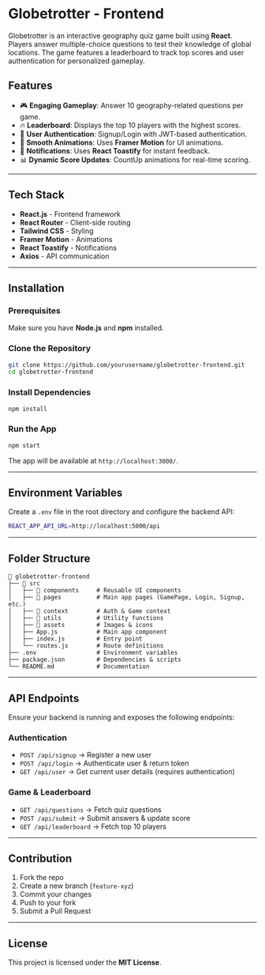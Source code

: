 # Globetrotter - Frontend

Globetrotter is an interactive geography quiz game built using **React**. Players answer multiple-choice questions to test their knowledge of global locations. The game features a leaderboard to track top scores and user authentication for personalized gameplay.

## Features

- 🎮 **Engaging Gameplay**: Answer 10 geography-related questions per game.
- 🔥 **Leaderboard**: Displays the top 10 players with the highest scores.
- 🔐 **User Authentication**: Signup/Login with JWT-based authentication.
- 🚀 **Smooth Animations**: Uses **Framer Motion** for UI animations.
- 🍞 **Notifications**: Uses **React Toastify** for instant feedback.
- 📊 **Dynamic Score Updates**: CountUp animations for real-time scoring.

---

## Tech Stack

- **React.js** - Frontend framework
- **React Router** - Client-side routing
- **Tailwind CSS** - Styling
- **Framer Motion** - Animations
- **React Toastify** - Notifications
- **Axios** - API communication

---

## Installation

### Prerequisites
Make sure you have **Node.js** and **npm** installed.

### Clone the Repository
```sh
git clone https://github.com/yourusername/globetrotter-frontend.git
cd globetrotter-frontend
```

### Install Dependencies
```sh
npm install
```

### Run the App
```sh
npm start
```

The app will be available at `http://localhost:3000/`.

---

## Environment Variables
Create a `.env` file in the root directory and configure the backend API:
```sh
REACT_APP_API_URL=http://localhost:5000/api
```

---

## Folder Structure
```
📂 globetrotter-frontend
├── 📁 src
│   ├── 📁 components     # Reusable UI components
│   ├── 📁 pages          # Main app pages (GamePage, Login, Signup, etc.)
│   ├── 📁 context        # Auth & Game context
│   ├── 📁 utils          # Utility functions
│   ├── 📁 assets         # Images & icons
│   ├── App.js           # Main app component
│   ├── index.js         # Entry point
│   └── routes.js        # Route definitions
├── .env                 # Environment variables
├── package.json         # Dependencies & scripts
└── README.md            # Documentation
```

---

## API Endpoints

Ensure your backend is running and exposes the following endpoints:

### **Authentication**
- `POST /api/signup` → Register a new user
- `POST /api/login` → Authenticate user & return token
- `GET /api/user` → Get current user details (requires authentication)

### **Game & Leaderboard**
- `GET /api/questions` → Fetch quiz questions
- `POST /api/submit` → Submit answers & update score
- `GET /api/leaderboard` → Fetch top 10 players

---

## Contribution
1. Fork the repo
2. Create a new branch (`feature-xyz`)
3. Commit your changes
4. Push to your fork
5. Submit a Pull Request

---

## License
This project is licensed under the **MIT License**.

